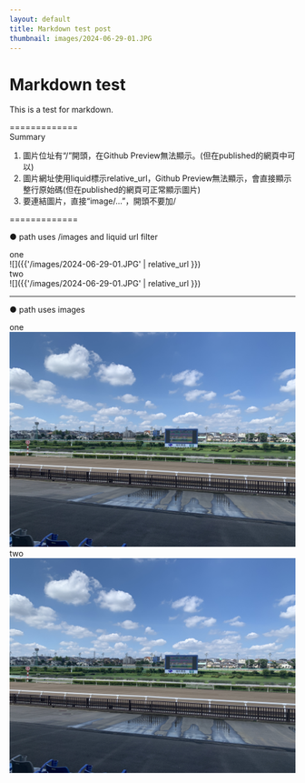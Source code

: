 ```yaml
---
layout: default
title: Markdown test post
thumbnail: images/2024-06-29-01.JPG
---
```


# Markdown test
 
This is a test for markdown.  

=============  
Summary  

1. 圖片位址有“/”開頭，在Github Preview無法顯示。(但在published的網頁中可以)  
2. 圖片網址使用liquid標示relative_url，Github Preview無法顯示，會直接顯示整行原始碼(但在published的網頁可正常顯示圖片)  
3. 要連結圖片，直接“image/...”，開頭不要加/      

=============  
  

● path uses /images and liquid url filter

  
one   
![]({{'/images/2024-06-29-01.JPG' | relative_url }})  
two   
![]({{'/images/2024-06-29-01.JPG' | relative_url }})  


-------  
  
● path uses images

one  
![](images/2024-06-29-01.JPG)  
two  
![](images/2024-06-29-01.JPG)


  





